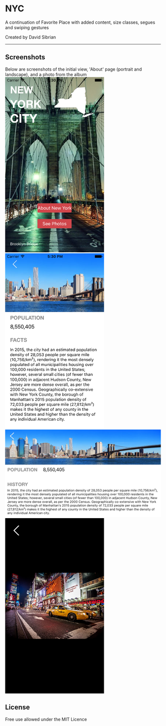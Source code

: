 # NYC
A continuation of Favorite Place with added content, size classes, segues and swiping gestures

Created by David Sibrian
- - - -

## Screenshots
Below are screenshots of the initial view, 'About' page (portrait and landscape), and a photo from the album  </br>
![alt tag](https://github.com/David-Sibrian08/NYC/blob/master/Screenshots/initialViewController.png?raw=true)
![alt tag](https://github.com/David-Sibrian08/NYC/blob/master/Screenshots/aboutNYC.png?raw=true)
![alt tag](https://github.com/David-Sibrian08/NYC/blob/master/Screenshots/landscapeAbout.png?raw=true)
![alt tag](https://github.com/David-Sibrian08/NYC/blob/master/Screenshots/photosScreen.png?raw=true)

## License
Free use allowed under the MIT Licence

